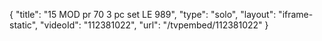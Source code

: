 {
    "title": "15 MOD pr 70 3 pc set LE 989",
    "type": "solo",
    "layout": "iframe-static",
    "videoId": "112381022",
    "url": "\/tvpembed\/112381022"
}